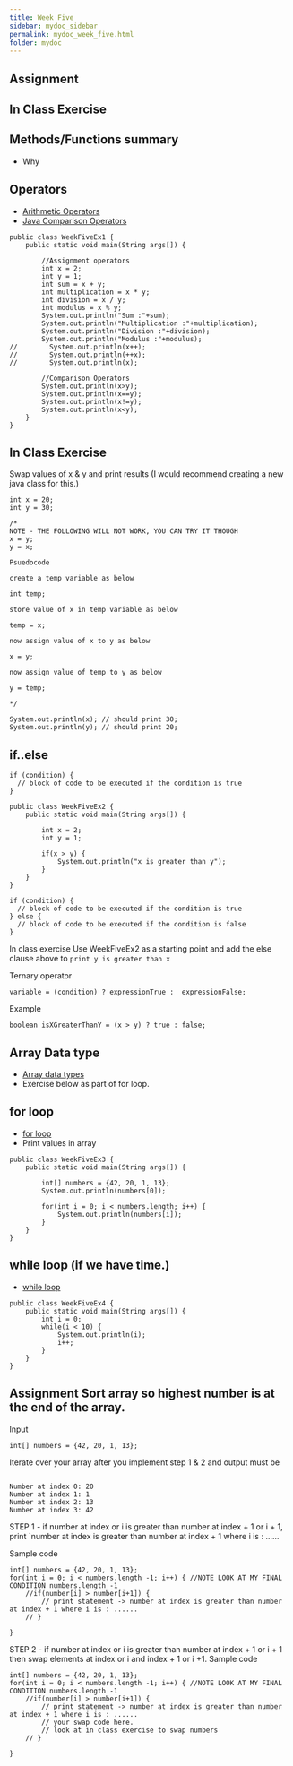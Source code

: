 ```yaml
---
title: Week Five
sidebar: mydoc_sidebar
permalink: mydoc_week_five.html
folder: mydoc
---
```


## Assignment

## In Class Exercise

## Methods/Functions summary
* Why

## Operators
* [Arithmetic Operators](https://www.w3schools.com/java/java_operators.asp)
* [Java Comparison Operators](https://www.w3schools.com/java/java_operators.asp)

```
public class WeekFiveEx1 {
    public static void main(String args[]) {

        //Assignment operators
        int x = 2;
        int y = 1;
        int sum = x + y;
        int multiplication = x * y;
        int division = x / y;
        int modulus = x % y;
        System.out.println("Sum :"+sum);
        System.out.println("Multiplication :"+multiplication);
        System.out.println("Division :"+division);
        System.out.println("Modulus :"+modulus);
//        System.out.println(x++);
//        System.out.println(++x);
//        System.out.println(x);

        //Comparison Operators
        System.out.println(x>y);
        System.out.println(x==y);
        System.out.println(x!=y);
        System.out.println(x<y);
    }
}
```

## In Class Exercise
Swap values of x & y and print results (I would recommend creating a new java class for this.)
```
int x = 20;
int y = 30;

/*
NOTE - THE FOLLOWING WILL NOT WORK, YOU CAN TRY IT THOUGH
x = y;
y = x;

Psuedocode

create a temp variable as below

int temp;

store value of x in temp variable as below

temp = x;

now assign value of x to y as below

x = y;

now assign value of temp to y as below

y = temp;

*/

System.out.println(x); // should print 30;
System.out.println(y); // should print 20;
```


## if..else

```
if (condition) {
  // block of code to be executed if the condition is true
}
```

```
public class WeekFiveEx2 {
    public static void main(String args[]) {

        int x = 2;
        int y = 1;

        if(x > y) {
            System.out.println("x is greater than y");
        }
    }
}
```

```
if (condition) {
  // block of code to be executed if the condition is true
} else {
  // block of code to be executed if the condition is false
}
```

In class exercise
Use WeekFiveEx2 as a starting point and add the else clause above to `print y is greater than x`

Ternary operator
```
variable = (condition) ? expressionTrue :  expressionFalse;
```

Example
```
boolean isXGreaterThanY = (x > y) ? true : false;
```


## Array Data type
* [Array data types](https://www.w3schools.com/java/java_arrays.asp)
* Exercise below as part of for loop.

## for loop
* [for loop](https://www.w3schools.com/java/java_for_loop.asp)
* Print values in array
```
public class WeekFiveEx3 {
    public static void main(String args[]) {

        int[] numbers = {42, 20, 1, 13};
        System.out.println(numbers[0]);

        for(int i = 0; i < numbers.length; i++) {
            System.out.println(numbers[i]);
        }
    }
}
```

## while loop (if we have time.)
* [while loop](https://www.w3schools.com/java/java_while_loop.asp)

```
public class WeekFiveEx4 {
    public static void main(String args[]) {
        int i = 0;
        while(i < 10) {
            System.out.println(i);
            i++;
        }
    }
}
```

## Assignment Sort array so highest number is at the end of the array.

Input
```
int[] numbers = {42, 20, 1, 13};
```

Iterate over your array after you implement step 1 & 2 and output must be
```

Number at index 0: 20
Number at index 1: 1
Number at index 2: 13
Number at index 3: 42
```

STEP 1  - if number at index or i is greater than number at index + 1 or i + 1, print `number at index is greater than number at index + 1 where i is : ......

Sample code
```
int[] numbers = {42, 20, 1, 13};
for(int i = 0; i < numbers.length -1; i++) { //NOTE LOOK AT MY FINAL CONDITION numbers.length -1
    //if(number[i] > number[i+1]) {
        // print statement -> number at index is greater than number at index + 1 where i is : ......
    // }
   
}
```
STEP 2 - if number at index or i is greater than number at index + 1 or i + 1 then swap elements at index or i and index + 1 or i +1.
Sample code
```
int[] numbers = {42, 20, 1, 13};
for(int i = 0; i < numbers.length -1; i++) { //NOTE LOOK AT MY FINAL CONDITION numbers.length -1
    //if(number[i] > number[i+1]) {
        // print statement -> number at index is greater than number at index + 1 where i is : ......
        // your swap code here.
        // look at in class exercise to swap numbers
    // }
   
}
```